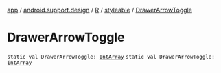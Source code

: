 [app](../../../index.md) / [android.support.design](../../index.md) / [R](../index.md) / [styleable](index.md) / [DrawerArrowToggle](./-drawer-arrow-toggle.md)

# DrawerArrowToggle

`static val DrawerArrowToggle: `[`IntArray`](https://kotlinlang.org/api/latest/jvm/stdlib/kotlin/-int-array/index.html)
`static val DrawerArrowToggle: `[`IntArray`](https://kotlinlang.org/api/latest/jvm/stdlib/kotlin/-int-array/index.html)